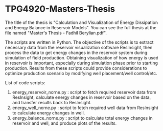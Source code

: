 # TPG4920-Masters-Thesis
The title of the thesis is "Calculation and Visualization of Energy Dissipation and Energy Balance in Reservoir Models". You can see the full thesis at the file named "Master's Thesis - Fadhil Berylian.pdf".

The scripts are written in Python. The objective of the scripts is to extract necessary data from the reservoir visualization software ResInsight, then process the data to get energy changes in the reservoir system during simulation of field production. Obtaining visualization of how energy is used in reservoir is important, especially during simulation phase prior to starting production. Results from these scripts could provide considerations to optimize production scenario by modifying well placement/well control/etc.

List of code scripts:
1) energy_reservoir_norne.py : script to fetch required reservoir data from ResInsight, calculate energy changes in reservoir based on the data, and transfer results back to ResInsight.
2) energy_well_norne.py : script to fetch required well data from ResInsight to calculate energy changes in well.
3) energy_balance_norne.py : script to calculate total energy changes in reservoir and well, and produce plots of the results.

